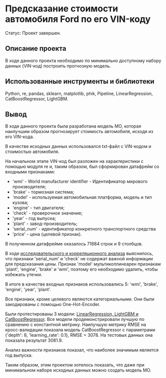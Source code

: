 # Предсказание стоимости автомобиля Ford по его VIN-коду
Статус: Проект завершен.

## Описание проекта

В ходе данного проекта необходимо по минимально доступному набору данных (VIN-код) построить прогнозную модель.

## Использованные инструменты и библиотеки
Python, re, pandas, sklearn, matplotlib, phik, Pipeline, LinearRegression, CatBoostRegressor, LightGBM.

## Вывод
В ходе данного проекта была разработана модель МО, которая наилучшим образом прогнозирует стоимость автомобиля, исходя из его VIN-кода. 

В качестве исходных данных использовался txt-файл с VIN-кодом и стоимостью автомобиля. 

На начальном этапе VIN-код был разложен на характеристики с помощью модуля re и, таким образом, был сформирован датафрейм со входными признаками:
- 'wmi' - World manufacturer identifier - Идентификатор мирового производителя;
- 'brake' - тормозная система;
- 'model' - используемая автомобильная платформа, модель и тип кузова;
- 'engine' - тип двигателя;
- 'check' - проверочное значение;
- 'year' - год выпуска;
- 'plant' - завод-производитель;
- 'serial_num' - идентификатор конкретного транспортного средства
- 'price' - цена (целевой признак).

В полученном датафрейме оказалось 71884 строк и 9 столбцов. 

В ходе <u>исследовательского и корреляционного анализа</u> выяснилось, что признаки 'serial_num' и 'check' не содержат важной информации для предсказания цены. Признак 'model' мультиколлинеарен признакам 'plant', 'engine', 'brake' и 'wmi', поэтому его необходимо удалить, чтобы избежать утечки. 
 
В итоге в качестве входных признаков использовались 5: 'wmi', 'brake', 'engine', 'year', 'plant'.

Все признаки, кроме целевого являются категориальными. Они были закодированы с помощью One-Hot-Encoder.

Были протестированы 3 модели: <u>LinearRegression, LightGBM и CatBoostRegressor</u>. Все модели продемонстрировали лучшую по сравнению с константной метрику. Наилучшую метрику RMSE на кросс-валидации показала модель CatBoostRegressor с параметрами {'depth': 8, 'learning_rate': 0.1}, RMSE = 3078. На тестовых данных она показала результат 3081.9. 

Анализ важности признаков показал, что наиболее значимым является год выпуска.

Таким образом, этим проектом хотелось показать, что даже при минимальном наборе исходных данных можно создать модель МО.

